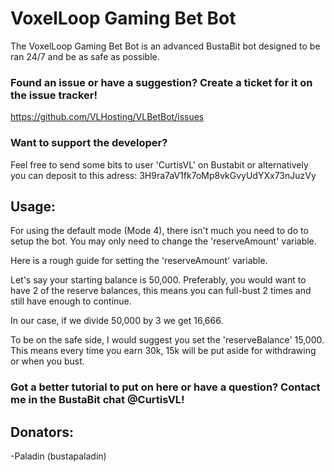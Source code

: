 # VoxelLoop Gaming Bet Bot

The VoxelLoop Gaming Bet Bot is an advanced BustaBit bot designed to be ran 24/7 and be as safe as possible.

### Found an issue or have a suggestion? Create a ticket for it on the issue tracker!
https://github.com/VLHosting/VLBetBot/issues

### Want to support the developer?
Feel free to send some bits to user 'CurtisVL' on Bustabit or alternatively you can deposit to this adress: 3H9ra7aV1fk7oMp8vkGvyUdYXx73nJuzVy


## Usage:

For using the default mode (Mode 4), there isn't much you need to do to setup the bot. You may only need to change the 'reserveAmount' variable.

Here is a rough guide for setting the 'reserveAmount' variable.

Let's say your starting balance is 50,000.
Preferably, you would want to have 2 of the reserve balances, this means you can full-bust 2 times and still have enough to continue.

In our case, if we divide 50,000 by 3 we get 16,666.

To be on the safe side, I would suggest you set the 'reserveBalance' 15,000.
This means every time you earn 30k, 15k will be put aside for withdrawing or when you bust.


### Got a better tutorial to put on here or have a question? Contact me in the BustaBit chat @CurtisVL!


## Donators:
-Paladin (bustapaladin)
